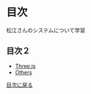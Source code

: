 # 目次

松江さんのシステムについて学習

## 目次２
- [Three.js](./about_threejs/README.md)
- [Others](./about_others/README.md)

[目次に戻る](../README.md)